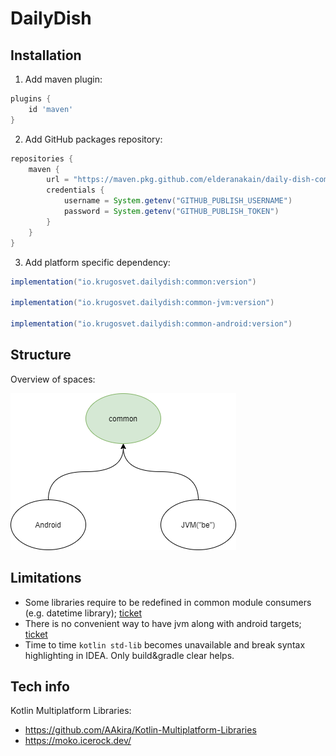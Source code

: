 # DailyDish

## Installation

1. Add maven plugin:
```groovy
plugins {
    id 'maven'
}
```
2. Add GitHub packages repository:
```groovy
repositories {
    maven {
        url = "https://maven.pkg.github.com/elderanakain/daily-dish-common"
        credentials {
            username = System.getenv("GITHUB_PUBLISH_USERNAME")
            password = System.getenv("GITHUB_PUBLISH_TOKEN")
        }
    }
}
```
3. Add platform specific dependency:
```groovy
implementation("io.krugosvet.dailydish:common:version")

implementation("io.krugosvet.dailydish:common-jvm:version")

implementation("io.krugosvet.dailydish:common-android:version")
```

## Structure

Overview of spaces:

![Top overview](uml/top_overview.png)

## Limitations

- Some libraries require to be redefined in common module consumers (e.g. datetime library); [ticket](https://youtrack.jetbrains.com/issue/KT-24309)
- There is no convenient way to have jvm along with android targets; [ticket](https://youtrack.jetbrains.com/issue/KT-28194)
- Time to time `kotlin std-lib` becomes unavailable and break syntax highlighting in IDEA. Only build&gradle clear helps.

## Tech info

Kotlin Multiplatform Libraries:
- https://github.com/AAkira/Kotlin-Multiplatform-Libraries
- https://moko.icerock.dev/
